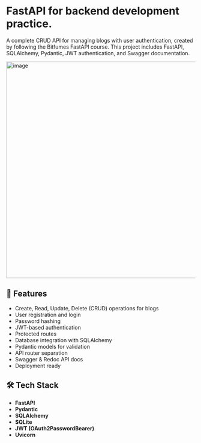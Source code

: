# FastAPI for backend development practice.

A complete CRUD API for managing blogs with user authentication, created by following the Bitfumes FastAPI course. This project includes FastAPI, SQLAlchemy, Pydantic, JWT authentication, and Swagger documentation.

<img width="912" height="577" alt="image" src="https://github.com/user-attachments/assets/af72d3d8-2934-4bee-a6d2-2ff343e11d9e" />

## 🚀 Features

- Create, Read, Update, Delete (CRUD) operations for blogs  
- User registration and login  
- Password hashing  
- JWT-based authentication  
- Protected routes  
- Database integration with SQLAlchemy  
- Pydantic models for validation  
- API router separation  
- Swagger & Redoc API docs  
- Deployment ready

## 🛠 Tech Stack

- **FastAPI**
- **Pydantic**
- **SQLAlchemy**
- **SQLite**
- **JWT (OAuth2PasswordBearer)**
- **Uvicorn**

